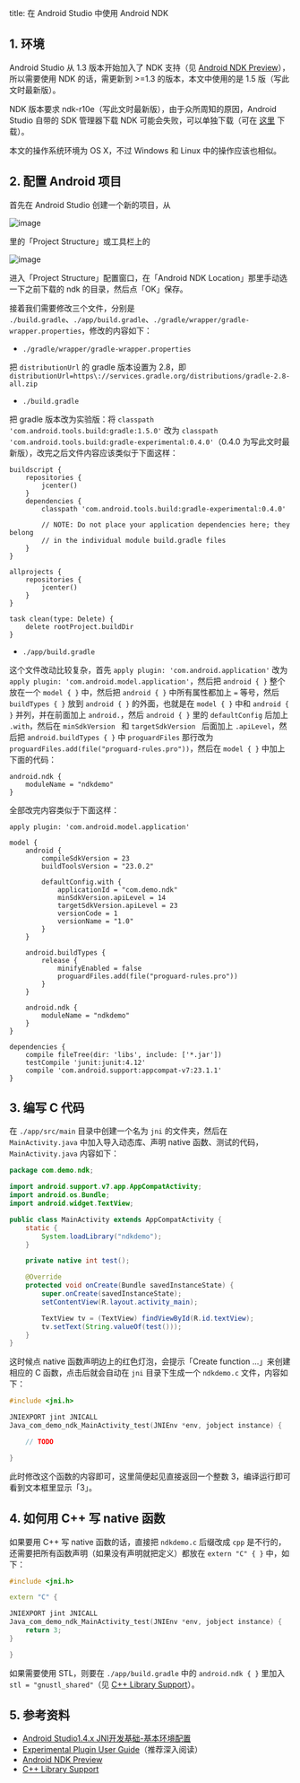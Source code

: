 title: 在 Android Studio 中使用 Android NDK

## 1. 环境

Android Studio 从 1.3 版本开始加入了 NDK 支持（见 [Android NDK Preview](http://tools.android.com/tech-docs/android-ndk-preview)），所以需要使用 NDK 的话，需更新到 >=1.3 的版本，本文中使用的是 1.5 版（写此文时最新版）。

NDK 版本要求 ndk-r10e（写此文时最新版），由于众所周知的原因，Android Studio 自带的 SDK 管理器下载 NDK 可能会失败，可以单独下载（可在 [这里](http://www.androiddevtools.cn/#ndk) 下载）。

本文的操作系统环境为 OS X，不过 Windows 和 Linux 中的操作应该也相似。

## 2. 配置 Android 项目

首先在 Android Studio 创建一个新的项目，从

![image](http://7xqspp.com1.z0.glb.clouddn.com/16-2-7/22492684.jpg)

里的「Project Structure」或工具栏上的

![image](http://7xqspp.com1.z0.glb.clouddn.com/16-2-7/14635854.jpg)

进入「Project Structure」配置窗口，在「Android NDK Location」那里手动选一下之前下载的 ndk 的目录，然后点「OK」保存。

接着我们需要修改三个文件，分别是 `./build.gradle`、`./app/build.gradle`、`./gradle/wrapper/gradle-wrapper.properties`，修改的内容如下：

- `./gradle/wrapper/gradle-wrapper.properties`

把 `distributionUrl` 的 gradle 版本设置为 2.8，即 `distributionUrl=https\://services.gradle.org/distributions/gradle-2.8-all.zip`

- `./build.gradle`

把 gradle 版本改为实验版：将 `classpath 'com.android.tools.build:gradle:1.5.0'` 改为 `classpath 'com.android.tools.build:gradle-experimental:0.4.0'`（0.4.0 为写此文时最新版），改完之后文件内容应该类似于下面这样：

```
buildscript {
    repositories {
        jcenter()
    }
    dependencies {
        classpath 'com.android.tools.build:gradle-experimental:0.4.0'

        // NOTE: Do not place your application dependencies here; they belong
        // in the individual module build.gradle files
    }
}

allprojects {
    repositories {
        jcenter()
    }
}

task clean(type: Delete) {
    delete rootProject.buildDir
}
```

- `./app/build.gradle`

这个文件改动比较复杂，首先 `apply plugin: 'com.android.application'` 改为 `apply plugin: 'com.android.model.application'`，然后把 `android { }` 整个放在一个 `model { }` 中，然后把 `android { }` 中所有属性都加上 `=` 等号，然后 `buildTypes { }` 放到 `android { }` 的外面，也就是在 `model { }` 中和 `android { }` 并列，并在前面加上 `android.`，然后 `android { }` 里的 `defaultConfig` 后加上 `.with`，然后在 `minSdkVersion ` 和 `targetSdkVersion ` 后面加上 `.apiLevel`，然后把 `android.buildTypes { }` 中 `proguardFiles` 那行改为 `proguardFiles.add(file("proguard-rules.pro"))`，然后在 `model { }` 中加上下面的代码：

```
android.ndk {
    moduleName = "ndkdemo"
}
```

全部改完内容类似于下面这样：

```
apply plugin: 'com.android.model.application'

model {
    android {
        compileSdkVersion = 23
        buildToolsVersion = "23.0.2"

        defaultConfig.with {
            applicationId = "com.demo.ndk"
            minSdkVersion.apiLevel = 14
            targetSdkVersion.apiLevel = 23
            versionCode = 1
            versionName = "1.0"
        }
    }

    android.buildTypes {
        release {
            minifyEnabled = false
            proguardFiles.add(file("proguard-rules.pro"))
        }
    }

    android.ndk {
        moduleName = "ndkdemo"
    }
}

dependencies {
    compile fileTree(dir: 'libs', include: ['*.jar'])
    testCompile 'junit:junit:4.12'
    compile 'com.android.support:appcompat-v7:23.1.1'
}
```

## 3. 编写 C 代码

在 `./app/src/main` 目录中创建一个名为 `jni` 的文件夹，然后在 `MainActivity.java` 中加入导入动态库、声明 native 函数、测试的代码，`MainActivity.java` 内容如下：

```java
package com.demo.ndk;

import android.support.v7.app.AppCompatActivity;
import android.os.Bundle;
import android.widget.TextView;

public class MainActivity extends AppCompatActivity {
    static {
        System.loadLibrary("ndkdemo");
    }

    private native int test();

    @Override
    protected void onCreate(Bundle savedInstanceState) {
        super.onCreate(savedInstanceState);
        setContentView(R.layout.activity_main);

        TextView tv = (TextView) findViewById(R.id.textView);
        tv.setText(String.valueOf(test()));
    }
}
```

这时候点 native 函数声明边上的红色灯泡，会提示「Create function ...」来创建相应的 C 函数，点击后就会自动在 `jni` 目录下生成一个 `ndkdemo.c` 文件，内容如下：

```c
#include <jni.h>

JNIEXPORT jint JNICALL
Java_com_demo_ndk_MainActivity_test(JNIEnv *env, jobject instance) {

    // TODO

}
```

此时修改这个函数的内容即可，这里简便起见直接返回一个整数 3，编译运行即可看到文本框里显示「3」。

## 4. 如何用 C++ 写 native 函数

如果要用 C++ 写 native 函数的话，直接把 `ndkdemo.c` 后缀改成 `cpp` 是不行的，还需要把所有函数声明（如果没有声明就把定义）都放在 `extern "C" { }` 中，如下：

```cpp
#include <jni.h>

extern "C" {

JNIEXPORT jint JNICALL
Java_com_demo_ndk_MainActivity_test(JNIEnv *env, jobject instance) {
    return 3;
}

}
```

如果需要使用 STL，则要在 `./app/build.gradle` 中的 `android.ndk { }` 里加入 `stl = "gnustl_shared"`（见 [C++ Library Support](http://developer.android.com/intl/zh-cn/ndk/guides/cpp-support.html)）。

## 5. 参考资料

- [Android Studio1.4.x JNI开发基础-基本环境配置](http://www.cnblogs.com/zhuyp1015/p/4976116.html)
- [Experimental Plugin User Guide](http://tools.android.com/tech-docs/new-build-system/gradle-experimental)（推荐深入阅读）
- [Android NDK Preview](http://tools.android.com/tech-docs/android-ndk-preview)
- [C++ Library Support](http://developer.android.com/intl/zh-cn/ndk/guides/cpp-support.html)
